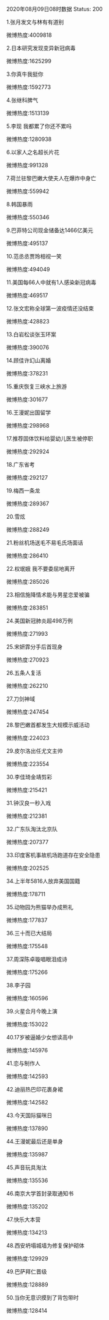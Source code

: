 2020年08月09日08时数据
Status: 200

1.张月发文与林有有道别

微博热度:4009818

2.日本研究发现变异新冠病毒

微博热度:1625299

3.你真牛我挺你

微博热度:1592773

4.张继科脾气

微博热度:1513139

5.李现 我都累了你还不累吗

微博热度:1280938

6.以家人之名超长片花

微博热度:991328

7.荷兰驻黎巴嫩大使夫人在爆炸中身亡

微博热度:559942

8.韩国暴雨

微博热度:550346

9.巴菲特公司现金储备达1466亿美元

微博热度:495137

10.范丞丞贾玲相视一笑

微博热度:494049

11.美国每66人中就有1人感染新冠病毒

微博热度:469517

12.张文宏称全球第一波疫情还没结束

微博热度:428823

13.白岩松谈张玉环案

微博热度:390076

14.顾佳许幻山离婚

微博热度:378231

15.重庆恢复三峡水上旅游

微博热度:301677

16.王漫妮出国留学

微博热度:298968

17.推荐固体饮料给婴幼儿医生被停职

微博热度:292924

18.广东省考

微博热度:292127

19.梅西一条龙

微博热度:289367

20.雪炫

微博热度:288249

21.粉丝机场送毛不易毛氏场面话

微博热度:286410

22.权珉娥 我不要委屈地离开

微博热度:285026

23.相信施降情术能与男星恋爱被骗

微博热度:283851

24.美国新冠肺炎超498万例

微博热度:271993

25.宋妍霏分手后首现身

微博热度:270923

26.五条人复活

微博热度:262210

27.刀剑神域

微博热度:247454

28.黎巴嫩首都发生大规模示威活动

微博热度:224023

29.皮尔洛出任尤文主帅

微博热度:223554

30.李佳琦金靖剪彩

微博热度:215421

31.钟汉良一秒入戏

微博热度:212381

32.广东队淘汰北京队

微博热度:207377

33.印度客机事故机场跑道存在安全隐患

微博热度:202525

34.上半年5816人放弃美国国籍

微博热度:178711

35.动物园为熊猫举办成熊礼

微博热度:177837

36.三十而已大结局

微博热度:175548

37.周深陈卓璇唱眼泪成诗

微博热度:175266

38.李子园

微博热度:160596

39.火星合月今晚上演

微博热度:153022

40.17岁被逼婚少女想读高中

微博热度:145976

41.恋与制作人

微博热度:142593

42.迪丽热巴印花裹身裙

微博热度:142582

43.今天国际猫咪日

微博热度:137890

44.王漫妮最后还是单身

微博热度:135987

45.声音玩具淘汰

微博热度:135536

46.南京大学首封录取通知书

微博热度:135202

47.快乐大本营

微博热度:134213

48.西安坍塌城墙为修复保护砌体

微博热度:129929

49.巴萨拜仁晋级

微博热度:128889

50.当你无意识摸到了背包带时

微博热度:128414

